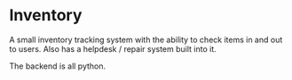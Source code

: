 # Inventory
A small inventory tracking system with the ability to check items in and out to users. Also has a helpdesk / repair system built into it.

The backend is all python.